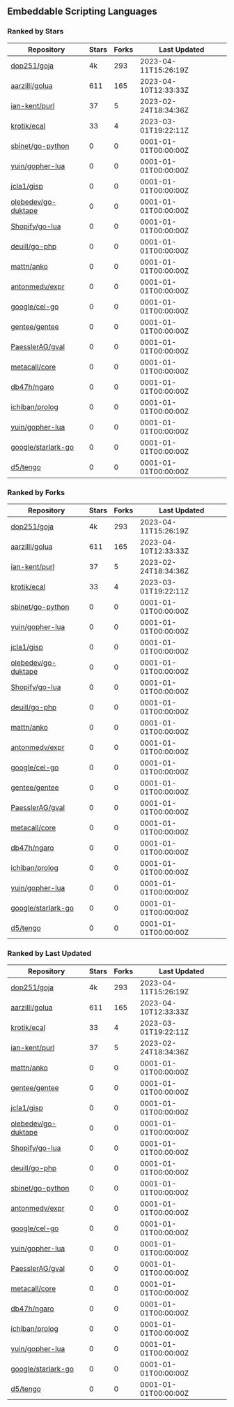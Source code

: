 ## Embeddable Scripting Languages

### Ranked by Stars

| Repository | Stars | Forks | Last Updated |
|------------|-------|-------|--------------|
| [dop251/goja](https://github.com/dop251/goja) | 4k | 293 | 2023-04-11T15:26:19Z |
| [aarzilli/golua](https://github.com/aarzilli/golua) | 611 | 165 | 2023-04-10T12:33:33Z |
| [ian-kent/purl](https://github.com/ian-kent/purl) | 37 | 5 | 2023-02-24T18:34:36Z |
| [krotik/ecal](https://github.com/krotik/ecal) | 33 | 4 | 2023-03-01T19:22:11Z |
| [sbinet/go-python](https://github.com/sbinet/go-python) | 0 | 0 | 0001-01-01T00:00:00Z |
| [yuin/gopher-lua](https://github.com/yuin/gopher-lua) | 0 | 0 | 0001-01-01T00:00:00Z |
| [jcla1/gisp](https://github.com/jcla1/gisp) | 0 | 0 | 0001-01-01T00:00:00Z |
| [olebedev/go-duktape](https://github.com/olebedev/go-duktape) | 0 | 0 | 0001-01-01T00:00:00Z |
| [Shopify/go-lua](https://github.com/Shopify/go-lua) | 0 | 0 | 0001-01-01T00:00:00Z |
| [deuill/go-php](https://github.com/deuill/go-php) | 0 | 0 | 0001-01-01T00:00:00Z |
| [mattn/anko](https://github.com/mattn/anko) | 0 | 0 | 0001-01-01T00:00:00Z |
| [antonmedv/expr](https://github.com/antonmedv/expr) | 0 | 0 | 0001-01-01T00:00:00Z |
| [google/cel-go](https://github.com/google/cel-go) | 0 | 0 | 0001-01-01T00:00:00Z |
| [gentee/gentee](https://github.com/gentee/gentee) | 0 | 0 | 0001-01-01T00:00:00Z |
| [PaesslerAG/gval](https://github.com/PaesslerAG/gval) | 0 | 0 | 0001-01-01T00:00:00Z |
| [metacall/core](https://github.com/metacall/core) | 0 | 0 | 0001-01-01T00:00:00Z |
| [db47h/ngaro](https://github.com/db47h/ngaro) | 0 | 0 | 0001-01-01T00:00:00Z |
| [ichiban/prolog](https://github.com/ichiban/prolog) | 0 | 0 | 0001-01-01T00:00:00Z |
| [yuin/gopher-lua](https://github.com/yuin/gopher-lua) | 0 | 0 | 0001-01-01T00:00:00Z |
| [google/starlark-go](https://github.com/google/starlark-go) | 0 | 0 | 0001-01-01T00:00:00Z |
| [d5/tengo](https://github.com/d5/tengo) | 0 | 0 | 0001-01-01T00:00:00Z |

### Ranked by Forks

| Repository | Stars | Forks | Last Updated |
|------------|-------|-------|--------------|
| [dop251/goja](https://github.com/dop251/goja) | 4k | 293 | 2023-04-11T15:26:19Z |
| [aarzilli/golua](https://github.com/aarzilli/golua) | 611 | 165 | 2023-04-10T12:33:33Z |
| [ian-kent/purl](https://github.com/ian-kent/purl) | 37 | 5 | 2023-02-24T18:34:36Z |
| [krotik/ecal](https://github.com/krotik/ecal) | 33 | 4 | 2023-03-01T19:22:11Z |
| [sbinet/go-python](https://github.com/sbinet/go-python) | 0 | 0 | 0001-01-01T00:00:00Z |
| [yuin/gopher-lua](https://github.com/yuin/gopher-lua) | 0 | 0 | 0001-01-01T00:00:00Z |
| [jcla1/gisp](https://github.com/jcla1/gisp) | 0 | 0 | 0001-01-01T00:00:00Z |
| [olebedev/go-duktape](https://github.com/olebedev/go-duktape) | 0 | 0 | 0001-01-01T00:00:00Z |
| [Shopify/go-lua](https://github.com/Shopify/go-lua) | 0 | 0 | 0001-01-01T00:00:00Z |
| [deuill/go-php](https://github.com/deuill/go-php) | 0 | 0 | 0001-01-01T00:00:00Z |
| [mattn/anko](https://github.com/mattn/anko) | 0 | 0 | 0001-01-01T00:00:00Z |
| [antonmedv/expr](https://github.com/antonmedv/expr) | 0 | 0 | 0001-01-01T00:00:00Z |
| [google/cel-go](https://github.com/google/cel-go) | 0 | 0 | 0001-01-01T00:00:00Z |
| [gentee/gentee](https://github.com/gentee/gentee) | 0 | 0 | 0001-01-01T00:00:00Z |
| [PaesslerAG/gval](https://github.com/PaesslerAG/gval) | 0 | 0 | 0001-01-01T00:00:00Z |
| [metacall/core](https://github.com/metacall/core) | 0 | 0 | 0001-01-01T00:00:00Z |
| [db47h/ngaro](https://github.com/db47h/ngaro) | 0 | 0 | 0001-01-01T00:00:00Z |
| [ichiban/prolog](https://github.com/ichiban/prolog) | 0 | 0 | 0001-01-01T00:00:00Z |
| [yuin/gopher-lua](https://github.com/yuin/gopher-lua) | 0 | 0 | 0001-01-01T00:00:00Z |
| [google/starlark-go](https://github.com/google/starlark-go) | 0 | 0 | 0001-01-01T00:00:00Z |
| [d5/tengo](https://github.com/d5/tengo) | 0 | 0 | 0001-01-01T00:00:00Z |

### Ranked by Last Updated

| Repository | Stars | Forks | Last Updated |
|------------|-------|-------|--------------|
| [dop251/goja](https://github.com/dop251/goja) | 4k | 293 | 2023-04-11T15:26:19Z |
| [aarzilli/golua](https://github.com/aarzilli/golua) | 611 | 165 | 2023-04-10T12:33:33Z |
| [krotik/ecal](https://github.com/krotik/ecal) | 33 | 4 | 2023-03-01T19:22:11Z |
| [ian-kent/purl](https://github.com/ian-kent/purl) | 37 | 5 | 2023-02-24T18:34:36Z |
| [mattn/anko](https://github.com/mattn/anko) | 0 | 0 | 0001-01-01T00:00:00Z |
| [gentee/gentee](https://github.com/gentee/gentee) | 0 | 0 | 0001-01-01T00:00:00Z |
| [jcla1/gisp](https://github.com/jcla1/gisp) | 0 | 0 | 0001-01-01T00:00:00Z |
| [olebedev/go-duktape](https://github.com/olebedev/go-duktape) | 0 | 0 | 0001-01-01T00:00:00Z |
| [Shopify/go-lua](https://github.com/Shopify/go-lua) | 0 | 0 | 0001-01-01T00:00:00Z |
| [deuill/go-php](https://github.com/deuill/go-php) | 0 | 0 | 0001-01-01T00:00:00Z |
| [sbinet/go-python](https://github.com/sbinet/go-python) | 0 | 0 | 0001-01-01T00:00:00Z |
| [antonmedv/expr](https://github.com/antonmedv/expr) | 0 | 0 | 0001-01-01T00:00:00Z |
| [google/cel-go](https://github.com/google/cel-go) | 0 | 0 | 0001-01-01T00:00:00Z |
| [yuin/gopher-lua](https://github.com/yuin/gopher-lua) | 0 | 0 | 0001-01-01T00:00:00Z |
| [PaesslerAG/gval](https://github.com/PaesslerAG/gval) | 0 | 0 | 0001-01-01T00:00:00Z |
| [metacall/core](https://github.com/metacall/core) | 0 | 0 | 0001-01-01T00:00:00Z |
| [db47h/ngaro](https://github.com/db47h/ngaro) | 0 | 0 | 0001-01-01T00:00:00Z |
| [ichiban/prolog](https://github.com/ichiban/prolog) | 0 | 0 | 0001-01-01T00:00:00Z |
| [yuin/gopher-lua](https://github.com/yuin/gopher-lua) | 0 | 0 | 0001-01-01T00:00:00Z |
| [google/starlark-go](https://github.com/google/starlark-go) | 0 | 0 | 0001-01-01T00:00:00Z |
| [d5/tengo](https://github.com/d5/tengo) | 0 | 0 | 0001-01-01T00:00:00Z |

